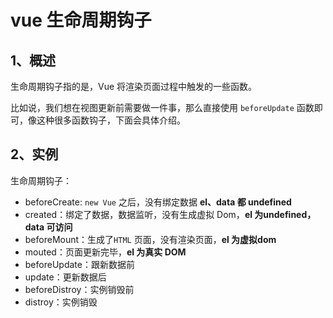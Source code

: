 # vue 生命周期钩子

## 1、概述

生命周期钩子指的是，Vue 将渲染页面过程中触发的一些函数。

比如说，我们想在视图更新前需要做一件事，那么直接使用 `beforeUpdate` 函数即可，像这种很多函数钩子，下面会具体介绍。

## 2、实例

生命周期钩子：

- beforeCreate: `new Vue` 之后，没有绑定数据 **el、data 都 undefined**
- created：绑定了数据，数据监听，没有生成虚拟 Dom，**el 为undefined，data 可访问**
- beforeMount：生成了`HTML` 页面，没有渲染页面，**el 为虚拟dom**
- mouted：页面更新完毕，**el 为真实 DOM**
- beforeUpdate：跟新数据前
- update：更新数据后
- beforeDistroy：实例销毁前
- distroy：实例销毁



 
 <comment-comment/> 
 